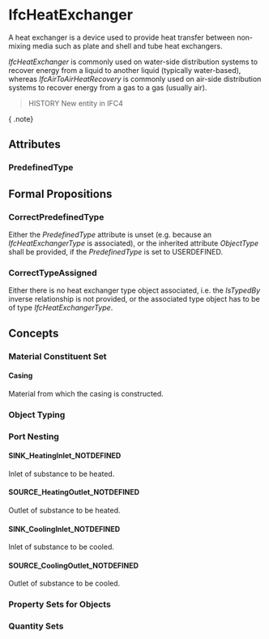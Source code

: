 # IfcHeatExchanger

A heat exchanger is a device used to provide heat transfer between non-mixing media such as plate and shell and tube heat exchangers.

_IfcHeatExchanger_ is commonly used on water-side distribution systems to recover energy from a liquid to another liquid (typically water-based), whereas _IfcAirToAirHeatRecovery_ is commonly used on air-side distribution systems to recover energy from a gas to a gas (usually air).

> HISTORY  New entity in IFC4

{ .note}
>

## Attributes

### PredefinedType


## Formal Propositions

### CorrectPredefinedType
Either the _PredefinedType_ attribute is unset (e.g. because an _IfcHeatExchangerType_ is associated), or the inherited attribute _ObjectType_ shall be provided, if the _PredefinedType_ is set to USERDEFINED.

### CorrectTypeAssigned
Either there is no heat exchanger type object associated, i.e. the _IsTypedBy_ inverse relationship is not provided, or the associated type object has to be of type _IfcHeatExchangerType_.

## Concepts

### Material Constituent Set



#### Casing

Material from which the casing is constructed.

### Object Typing



### Port Nesting



#### SINK_HeatingInlet_NOTDEFINED

Inlet of substance to be heated.

#### SOURCE_HeatingOutlet_NOTDEFINED

Outlet of substance to be heated.

#### SINK_CoolingInlet_NOTDEFINED

Inlet of substance to be cooled.

#### SOURCE_CoolingOutlet_NOTDEFINED

Outlet of substance to be cooled.

### Property Sets for Objects



### Quantity Sets



